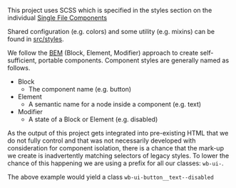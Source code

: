 This project uses SCSS which is specified in the styles section on the individual [Single File Components](https://vuejs.org/v2/guide/single-file-components.html)

Shared configuration (e.g. colors) and some utility (e.g. mixins) can be found in [src/styles](../src/styles).

We follow the [BEM](http://getbem.com/) (Block, Element, Modifier) approach to create self-sufficient, portable components. Component styles are generally named as follows.

* Block
  * The component name (e.g. button)
* Element
  * A semantic name for a node inside a component (e.g. text) 
* Modifier
  * A state of a Block or Element (e.g. disabled)

As the output of this project gets integrated into pre-existing HTML that we do not fully control and that was not necessarily developed with consideration for component isolation, there is a chance that the mark-up we create is inadvertently matching selectors of legacy styles. To lower the chance of this happening we are using a prefix for all our classes: `wb-ui-`.

The above example would yield a class `wb-ui-button__text--disabled`
